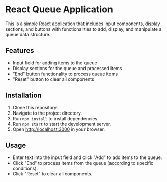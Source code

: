 # React Queue Application

This is a simple React application that includes input components, display sections, and buttons with functionalities to add, display, and manipulate a queue data structure.

## Features

- Input field for adding items to the queue
- Display sections for the queue and processed items
- "End" button functionality to process queue items
- "Reset" button to clear all components

## Installation

1. Clone this repository.
2. Navigate to the project directory.
3. Run `npm install` to install dependencies.
4. Run `npm start` to start the development server.
5. Open [http://localhost:3000](http://localhost:3000) in your browser.

## Usage

- Enter text into the input field and click "Add" to add items to the queue.
- Click "End" to process items from the queue (according to specific conditions).
- Click "Reset" to clear all components.



